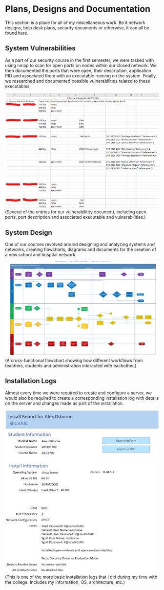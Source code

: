 # Plans, Designs and Documentation
This section is a place for all of my miscellaneous work. Be it network designs, help desk plans, security documents or otherwise, it can all be found here.

## System Vulnerabilities
As a part of our security course in the first semester, we were tasked with using nmap to scan for open ports on nodes within our closed network. We then documented the ports that were open, their description, application PID and associated them with an executable running on the system. Finally, we researched and documented possible vulnerabilities related to these executables.

<img src="Images/vulnImage01.png">
(Several of the entries for our vulnerabilitity document, including open ports, port description and associated executable and vulnerabilities.)

## System Design
One of our courses revolved around designing and analyzing systems and networks, creating flowcharts, diagrams and documents for the creation of a new school and hospital network.

<img src="Images/saadImage01.png">
(A cross-functional flowchart showing how different workflows from teachers, students and administration interacted with eachother.)

## Installation Logs
Almost every time we were required to create and configure a server, we would also be required to create a corresponding installation log with details on the server and changes made as part of the installation.

<img src="Images/installLogImage01.png">
(This is one of the more basic installation logs that I did during my time with the college. Includes my information, OS, architecture, etc.)